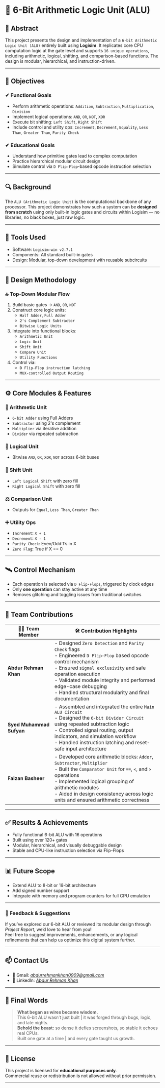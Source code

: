 # 🧠 6-Bit Arithmetic Logic Unit (ALU)

## 📌 Abstract

This project presents the design and implementation of a `6-bit Arithmetic Logic Unit (ALU)` entirely built using **Logisim**. It replicates core CPU computation logic at the gate level and supports `16 unique operations`, including arithmetic, logical, shifting, and comparison-based functions. The design is modular, hierarchical, and instruction-driven.

---

## 🎯 Objectives

### ✔ Functional Goals

* Perform arithmetic operations: `Addition`, `Subtraction`, `Multiplication`, `Division`
* Implement logical operations: `AND`, `OR`, `NOT`, `XOR`
* Execute bit shifting: `Left Shift`, `Right Shift`
* Include control and utility ops: `Increment`, `Decrement`, `Equality`, `Less Than`, `Greater Than`, `Parity Check`

### ✔ Educational Goals

* Understand how primitive gates lead to complex computation
* Practice hierarchical modular circuit design
* Simulate control via `D Flip-Flop`-based opcode instruction selection

---

## 🔍 Background

The `ALU (Arithmetic Logic Unit)` is the computational backbone of any processor. This project demonstrates how such a system can be **designed from scratch** using only built-in logic gates and circuits within Logisim — no libraries, no black boxes, just raw logic.

---

## 🧰 Tools Used

* Software: `Logisim-win v2.7.1`
* Components: All standard built-in gates
* Design: Modular, top-down development with reusable subcircuits

---

## 🧩 Design Methodology

### 🔝 Top-Down Modular Flow

1. Build basic gates → `AND`, `OR`, `NOT`
2. Construct core logic units:
   * `Half Adder`, `Full Adder`
   * `2's Complement Subtractor`
   * `Bitwise Logic Units`
3. Integrate into functional blocks:
   * `Arithmetic Unit`
   * `Logic Unit`
   * `Shift Unit`
   * `Compare Unit`
   * `Utility Functions`
4. Control via:
   * `D Flip-Flop instruction latching`
   * `MUX-controlled Output Routing`

---

## ⚙️ Core Modules & Features

### 🔢 Arithmetic Unit
* `6-bit Adder` using Full Adders
* `Subtractor` using 2's complement
* `Multiplier` via iterative addition
* `Divider` via repeated subtraction

### 🧪 Logical Unit
* Bitwise `AND`, `OR`, `XOR`, `NOT` across 6-bit buses

### 🔁 Shift Unit
* `Left Logical Shift` with zero fill
* `Right Logical Shift` with zero fill

### ⚖ Comparison Unit
* Outputs for `Equal`, `Less Than`, `Greater Than`

### ➕ Utility Ops
* `Increment`: `X + 1`
* `Decrement`: `X - 1`
* `Parity Check`: Even/Odd 1’s in X
* `Zero Flag`: True if X == 0

---

## 🛰️ Control Mechanism

* Each operation is selected via `D Flip-Flops`, triggered by clock edges
* Only **one operation** can stay active at any time
* Removes glitching and toggling issues from traditional switches

---
## 👥 Team Contributions

| 👨‍💻 **Team Member**         | 🛠️ **Contribution Highlights**                                                                                                 |
|----------------------------|----------------------------------------------------------------------------------------------------------------------------------|
| **Abdur Rehman Khan**      | - Designed `Zero Detection` and `Parity Check` flags <br> - Engineered `D Flip-Flop` based opcode control mechanism <br> - Ensured `signal exclusivity` and safe operation execution <br> - Validated module integrity and performed edge-case debugging <br> - Handled structural modularity and final documentation |
| **Syed Muhammad Sufyan**   | - Assembled and integrated the entire `Main ALU Circuit` <br> - Designed the `6-bit Divider Circuit` using repeated subtraction logic <br> - Controlled signal routing, output indicators, and simulation workflow <br> - Handled instruction latching and reset-safe input architecture |
| **Faizan Basheer**         | - Developed core arithmetic blocks: `Adder`, `Subtractor`, `Multiplier` <br> - Built the `Comparator Unit` for `==`, `<`, and `>` operations <br> - Implemented logical grouping of arithmetic modules <br> - Aided in design consistency across logic units and ensured arithmetic correctness |

---

## ✅ Results & Achievements

* Fully functional 6-bit ALU with 16 operations
* Built using over 120+ gates
* Modular, hierarchical, and visually debuggable design
* Stable and CPU-like instruction selection via Flip-Flops

---

## 📊 Future Scope

* Extend ALU to 8-bit or 16-bit architecture
* Add signed number support
* Integrate with memory and program counters for full CPU emulation

---
### 💬 Feedback & Suggestions

If you’ve explored our 6-bit ALU or reviewed its modular design through _Project Report_, we’d love to hear from you!  
Feel free to suggest improvements, enhancements, or any logical refinements that can help us optimize this digital system further.

---

## 📫 Contact Us

- 📧 Gmail: [_abdurrehmankhan0909@gmail.com_](mailto:abdurrehmankhan0909@gmail.com)  
- 🔗 LinkedIn: [_Abdur Rehman Khan_](https://www.linkedin.com/in/abdur-rehman-khan-999198320?utm_source=share&utm_campaign=share_via&utm_content=profile&utm_medium=android_app)

---

## 💬 Final Words

> **What began as wires became wisdom.**  
> This 6-bit ALU wasn’t just built | it was forged through bugs, logic, and late nights.  
> **Behold the beast:** so dense it defies screenshots, so stable it echoes real CPUs.  
> Built one gate at a time | and every gate taught us growth.

---

## 📜 License

This project is licensed for **educational purposes only**.  
Commercial reuse or redistribution is not allowed without prior permission.

---

